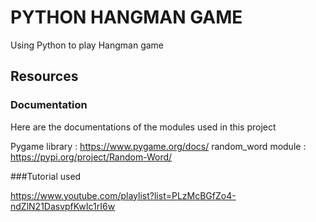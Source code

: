 # PYTHON HANGMAN GAME

Using Python to play Hangman game

## Resources

### Documentation
Here are the documentations of the modules used in this project

Pygame library :  https://www.pygame.org/docs/
random_word module :  https://pypi.org/project/Random-Word/ 

###Tutorial used

https://www.youtube.com/playlist?list=PLzMcBGfZo4-ndZlN21DasvpfKwIc1rI6w
